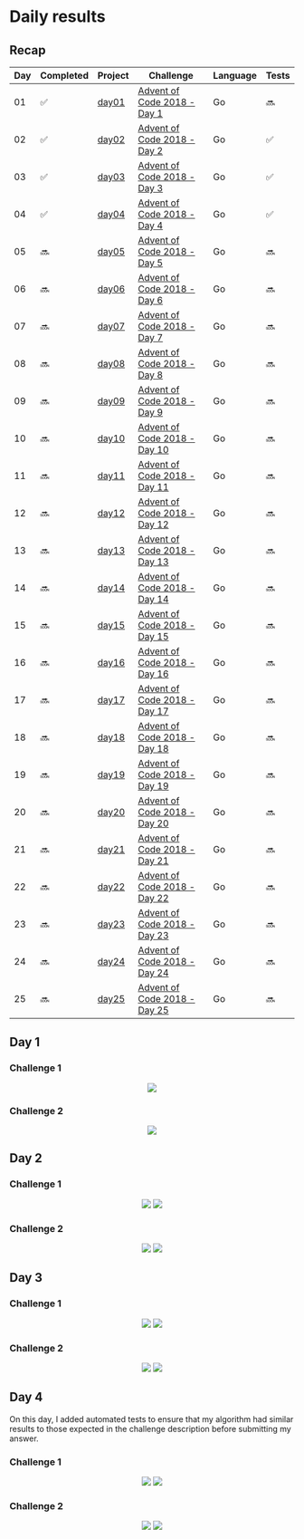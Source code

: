 # Daily results

## Recap

Day | Completed | Project | Challenge | Language | Tests
----|--------------|---------|-------|---------|------
01 | :white_check_mark: | [day01](day01) | [Advent of Code 2018 - Day 1](https://adventofcode.com/2018/day/1) | Go | :soon:
02 | :white_check_mark: | [day02](day02) | [Advent of Code 2018 - Day 2](https://adventofcode.com/2018/day/2) | Go | :white_check_mark:
03 | :white_check_mark: | [day03](day03) | [Advent of Code 2018 - Day 3](https://adventofcode.com/2018/day/3) | Go | :white_check_mark:
04 | :white_check_mark: | [day04](day04) | [Advent of Code 2018 - Day 4](https://adventofcode.com/2018/day/4) | Go | :white_check_mark:
05 | :soon: | [day05](day05) | [Advent of Code 2018 - Day 5](https://adventofcode.com/2018/day/5) | Go | :soon:
06 | :soon: | [day06](day06) | [Advent of Code 2018 - Day 6](https://adventofcode.com/2018/day/6) | Go | :soon:
07 | :soon: | [day07](day07) | [Advent of Code 2018 - Day 7](https://adventofcode.com/2018/day/7) | Go | :soon:
08 | :soon: | [day08](day08) | [Advent of Code 2018 - Day 8](https://adventofcode.com/2018/day/8) | Go | :soon:
09 | :soon: | [day09](day09) | [Advent of Code 2018 - Day 9](https://adventofcode.com/2018/day/9) | Go | :soon:
10 | :soon: | [day10](day10) | [Advent of Code 2018 - Day 10](https://adventofcode.com/2018/day/10) | Go | :soon:
11 | :soon: | [day11](day11) | [Advent of Code 2018 - Day 11](https://adventofcode.com/2018/day/11) | Go | :soon:
12 | :soon: | [day12](day12) | [Advent of Code 2018 - Day 12](https://adventofcode.com/2018/day/12) | Go | :soon:
13 | :soon: | [day13](day13) | [Advent of Code 2018 - Day 13](https://adventofcode.com/2018/day/13) | Go | :soon:
14 | :soon: | [day14](day14) | [Advent of Code 2018 - Day 14](https://adventofcode.com/2018/day/14) | Go | :soon:
15 | :soon: | [day15](day15) | [Advent of Code 2018 - Day 15](https://adventofcode.com/2018/day/15) | Go | :soon:
16 | :soon: | [day16](day16) | [Advent of Code 2018 - Day 16](https://adventofcode.com/2018/day/16) | Go | :soon:
17 | :soon: | [day17](day17) | [Advent of Code 2018 - Day 17](https://adventofcode.com/2018/day/17) | Go | :soon:
18 | :soon: | [day18](day18) | [Advent of Code 2018 - Day 18](https://adventofcode.com/2018/day/18) | Go | :soon:
19 | :soon: | [day19](day19) | [Advent of Code 2018 - Day 19](https://adventofcode.com/2018/day/19) | Go | :soon:
20 | :soon: | [day20](day20) | [Advent of Code 2018 - Day 20](https://adventofcode.com/2018/day/20) | Go | :soon:
21 | :soon: | [day21](day21) | [Advent of Code 2018 - Day 21](https://adventofcode.com/2018/day/21) | Go | :soon:
22 | :soon: | [day22](day22) | [Advent of Code 2018 - Day 22](https://adventofcode.com/2018/day/22) | Go | :soon:
23 | :soon: | [day23](day23) | [Advent of Code 2018 - Day 23](https://adventofcode.com/2018/day/23) | Go | :soon:
24 | :soon: | [day24](day24) | [Advent of Code 2018 - Day 24](https://adventofcode.com/2018/day/24) | Go | :soon:
25 | :soon: | [day25](day25) | [Advent of Code 2018 - Day 25](https://adventofcode.com/2018/day/25) | Go | :soon:

## Day 1

### Challenge 1

<p align="center">
    <img src="img/0101.png">
</p>

### Challenge 2

<p align="center">
    <img src="img/0102.png">
</p>

## Day 2

### Challenge 1

<p align="center">
    <img src="img/0201.png">
    <img src="img/0201_test.png">
</p>

### Challenge 2

<p align="center">
    <img src="img/0202.png">
    <img src="img/0202_test.png">
</p>

## Day 3

### Challenge 1

<p align="center">
    <img src="img/0301.png">
    <img src="img/0301_test.png">
</p>

### Challenge 2

<p align="center">
    <img src="img/0302.png">
    <img src="img/0302_test.png">
</p>

## Day 4

On this day, I added automated tests to ensure that my algorithm had similar results to those expected in the challenge description before submitting my answer.

### Challenge 1

<p align="center">
    <img src="img/0401.png">
    <img src="img/0401_test.png">
</p>

### Challenge 2

<p align="center">
    <img src="img/0402.png">
    <img src="img/0402_test.png">
</p>

<!-- ## Day 5

### Challenge 1

<p align="center">
    <img src="img/0501.png">
</p>

### Challenge 2

<p align="center">
    <img src="img/0502.png">
</p>

-->
<!-- ## Day 6

### Challenge 1

<p align="center">
    <img src="img/0601.png">
</p>

### Challenge 2

<p align="center">
    <img src="img/0602.png">
</p>

-->
<!-- ## Day 7

### Challenge 1

<p align="center">
    <img src="img/0701.png">
</p>

### Challenge 2

<p align="center">
    <img src="img/0702.png">
</p>

-->
<!-- ## Day 8

### Challenge 1

<p align="center">
    <img src="img/0801.png">
</p>

### Challenge 2

<p align="center">
    <img src="img/0802.png">
</p>

-->
<!-- ## Day 9

### Challenge 1

<p align="center">
    <img src="img/0901.png">
</p>

### Challenge 2

<p align="center">
    <img src="img/0902.png">
</p>

-->
<!-- ## Day 10

### Challenge 1

<p align="center">
    <img src="img/1001.png">
</p>

### Challenge 2

<p align="center">
    <img src="img/1002.png">
</p>

-->
<!-- ## Day 11

### Challenge 1

<p align="center">
    <img src="img/1101.png">
</p>

### Challenge 2

<p align="center">
    <img src="img/1102.png">
</p>

-->
<!-- ## Day 12

### Challenge 1

<p align="center">
    <img src="img/1201.png">
</p>

### Challenge 2

<p align="center">
    <img src="img/1202.png">
</p>

-->
<!-- ## Day 13

### Challenge 1

<p align="center">
    <img src="img/1301.png">
</p>

### Challenge 2

<p align="center">
    <img src="img/1302.png">
</p>

-->
<!-- ## Day 14

### Challenge 1

<p align="center">
    <img src="img/1401.png">
</p>

### Challenge 2

<p align="center">
    <img src="img/1402.png">
</p>

-->
<!-- ## Day 15

### Challenge 1

<p align="center">
    <img src="img/1501.png">
</p>

### Challenge 2

<p align="center">
    <img src="img/1502.png">
</p>

-->
<!-- ## Day 16

### Challenge 1

<p align="center">
    <img src="img/1601.png">
</p>

### Challenge 2

<p align="center">
    <img src="img/1602.png">
</p>

-->
<!-- ## Day 17

### Challenge 1

<p align="center">
    <img src="img/1701.png">
</p>

### Challenge 2

<p align="center">
    <img src="img/1702.png">
</p>

-->
<!-- ## Day 18

### Challenge 1

<p align="center">
    <img src="img/1801.png">
</p>

### Challenge 2

<p align="center">
    <img src="img/1802.png">
</p>

-->
<!-- ## Day 19

### Challenge 1

<p align="center">
    <img src="img/1901.png">
</p>

### Challenge 2

<p align="center">
    <img src="img/1902.png">
</p>

-->
<!-- ## Day 20

### Challenge 1

<p align="center">
    <img src="img/2001.png">
</p>

### Challenge 2

<p align="center">
    <img src="img/2002.png">
</p>

-->
<!-- ## Day 21

### Challenge 1

<p align="center">
    <img src="img/2101.png">
</p>

### Challenge 2

<p align="center">
    <img src="img/2102.png">
</p>

-->
<!-- ## Day 22

### Challenge 1

<p align="center">
    <img src="img/2201.png">
</p>

### Challenge 2

<p align="center">
    <img src="img/2202.png">
</p>

-->
<!-- ## Day 23

### Challenge 1

<p align="center">
    <img src="img/2301.png">
</p>

### Challenge 2

<p align="center">
    <img src="img/2302.png">
</p>

-->
<!-- ## Day 24

### Challenge 1

<p align="center">
    <img src="img/2401.png">
</p>

### Challenge 2

<p align="center">
    <img src="img/2402.png">
</p>

-->
<!-- ## Day 25

### Challenge 1

<p align="center">
    <img src="img/2501.png">
</p>

### Challenge 2

<p align="center">
    <img src="img/2502.png">
</p>

-->
